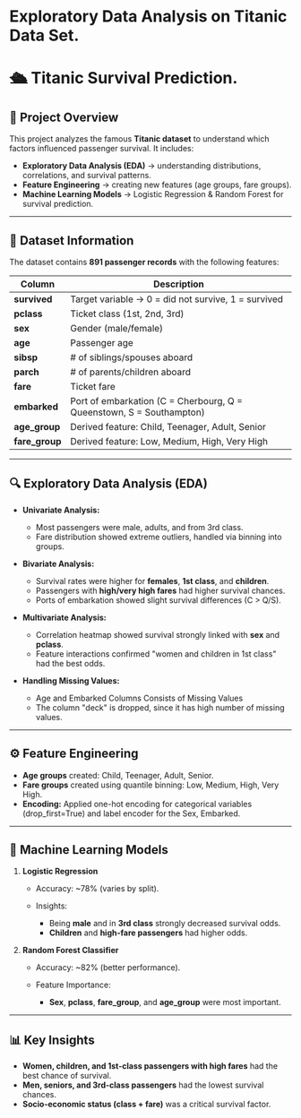# Exploratory Data Analysis on Titanic Data Set.

# 🛳 Titanic Survival Prediction.

## 📌 Project Overview

This project analyzes the famous **Titanic dataset** to understand which factors influenced passenger survival. It includes:

* **Exploratory Data Analysis (EDA)** → understanding distributions, correlations, and survival patterns.
* **Feature Engineering** → creating new features (age groups, fare groups).
* **Machine Learning Models** → Logistic Regression & Random Forest for survival prediction.

---

## 📂 Dataset Information

The dataset contains **891 passenger records** with the following features:

| Column          | Description                                                          |
| --------------- | -------------------------------------------------------------------- |
| **survived**    | Target variable → 0 = did not survive, 1 = survived                  |
| **pclass**      | Ticket class (1st, 2nd, 3rd)                                         |
| **sex**         | Gender (male/female)                                                 |
| **age**         | Passenger age                                                        |
| **sibsp**       | # of siblings/spouses aboard                                         |
| **parch**       | # of parents/children aboard                                         |
| **fare**        | Ticket fare                                                          |
| **embarked**    | Port of embarkation (C = Cherbourg, Q = Queenstown, S = Southampton) |
| **age\_group**  | Derived feature: Child, Teenager, Adult, Senior                      |
| **fare\_group** | Derived feature: Low, Medium, High, Very High                        |

---

## 🔍 Exploratory Data Analysis (EDA)

* **Univariate Analysis:**

  * Most passengers were male, adults, and from 3rd class.
  * Fare distribution showed extreme outliers, handled via binning into groups.

* **Bivariate Analysis:**

  * Survival rates were higher for **females**, **1st class**, and **children**.
  * Passengers with **high/very high fares** had higher survival chances.
  * Ports of embarkation showed slight survival differences (C > Q/S).

* **Multivariate Analysis:**

  * Correlation heatmap showed survival strongly linked with **sex** and **pclass**.
  * Feature interactions confirmed "women and children in 1st class" had the best odds.

 * **Handling Missing Values:**
    * Age and Embarked Columns Consists of Missing Values
    * The column "deck" is dropped, since it has high number of missing values.
---

## ⚙️ Feature Engineering

* **Age groups** created: Child, Teenager, Adult, Senior.
* **Fare groups** created using quantile binning: Low, Medium, High, Very High.
* **Encoding:** Applied one-hot encoding for categorical variables (drop\_first=True) and label encoder for the Sex, Embarked.

---

## 🤖 Machine Learning Models

1. **Logistic Regression**

   * Accuracy: \~78% (varies by split).
   * Insights:

     * Being **male** and in **3rd class** strongly decreased survival odds.
     * **Children** and **high-fare passengers** had higher odds.

2. **Random Forest Classifier**

   * Accuracy: \~82% (better performance).
   * Feature Importance:

     * **Sex**, **pclass**, **fare\_group**, and **age\_group** were most important.

---

## 📊 Key Insights

* **Women, children, and 1st-class passengers with high fares** had the best chance of survival.
* **Men, seniors, and 3rd-class passengers** had the lowest survival chances.
* **Socio-economic status (class + fare)** was a critical survival factor.

